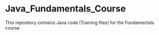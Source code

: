 # Java_Fundamentals_Course
This repository contains Java code (Training files) for the Fundamentals course
